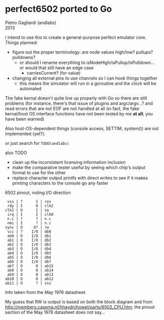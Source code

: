 perfect6502 ported to Go
===========
Pietro Gagliardi (andlabs)<br>2013

I intend to use this to create a general-purpose perfect emulator core. Things planned:
- figure out the proper terminology: are node values high/low? pullups? pulldowns?
	- or should I rename everything to isNodeHigh/isPullup/isPulldown... or would that still have an edge case
		- carriesCurrent? (for value)
- changing all external pins to use channels so I can hook things together
	- this means the simulator will run in a goroutine and the clock will be automated

The fake kernal doesn't quite line up properly with Go so there are still problems (for instance, there's that issue of plugins and argc/argv...? and read errors that are not EOF are not handled at all (in fact, the fake kernal/host OS interface functions have not been tested by me **at all**; you have been warned)

Also host-OS-dependent things (console access, SETTIM, system()) are not implemented (yet?).

or just search for `TODO(andlabs)`

also TODO
- clean up the inconsistent licensing information inclusion
- make the comparative tester useful by seeing which chip's output format to use for the other
- replace character output printfs with direct writes to see if it makes printing characters to the console go any faster




6502 pinout, noting I/O direction

```
 vss | ?      I | res
 rdy | I      O | clk2
clk1 | O      I | so
 irq | I      I | clk0
 n.c | ?      ? | n.c
 nmi | I      ? | n.c
sync | O     O? | rw
 vcc | ?    I/O | db0
 ab0 | O    I/O | db1
 ab1 | O    I/O | db2
 ab2 | O    I/O | db3
 ab3 | O    I/O | db4
 ab4 | O    I/O | db5
 ab5 | O    I/O | db6
 ab6 | O    I/O | db7
 ab7 | O      O | ab15
 ab8 | O      O | ab14
 ab9 | O      O | ab13
ab10 | O      O | ab12
ab11 | O      ? | vss
```

Info taken from the May 1976 datasheet.

My guess that RW is output is based on both the block diagram and from http://members.casema.nl/hhaydn/howel/parts/6502_CPU.htm; the pinout section of the May 1976 datasheet does not say...
